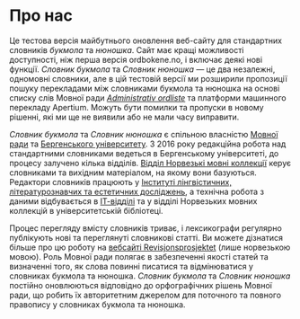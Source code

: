# Про нас
Це тестова версія майбутнього оновлення веб-сайту для стандартних словників _букмола_ та _нюношка_. Сайт має кращі можливості доступності, ніж перша версія ordbokene.no, і включає деякі нові функції. _Словник букмола_ та _Словник нюношка_ — це два незалежні, одномовні словники, але в цій тестовій версії ми розширили пропозиції пошуку перекладами між словниками букмола та нюношка на основі списку слів Мовної ради [_Administrativ ordliste_](https://xn--sprkrdet-c0ac.no/sprakhjelp/Skriverad/Nynorskhjelp/administrativ-ordliste/) та платформи машинного перекладу Apertium. Можуть бути помилки та пропуски в новому рішенні, які ми ще не виявили або не мали часу виправити.

_Словник букмола_ та _Словник нюношка_ є спільною власністю [Мовної ради](https://www.sprakradet.no/) та [Бергенського університету](https://www.uib.no/en). З 2016 року редакційна робота над стандартними словниками ведеться в Бергенському університеті, до процесу залучено кілька відділів. [Відділ Норвезькі мовні коллекції](https://www.uib.no/en/ub/spesial/161345/about-norwegian-language-collections) керує словниками та вихідним матеріалом, на якому вони базуються. Редактори словників працюють у [Інституті лінгвістичних, літературознавчих та естетичних досліджень](https://www.uib.no/en/lle), а технічна робота з даними відбувається в [ІТ-відділі](https://www.uib.no/en/it) та у відділі Норвезьких мовних коллекцій в університетській бібліотеці.

Процес перегляду вмісту словників триває, і лексикографи регулярно публікують нові та переглянуті словникові статті. Ви можете дізнатися більше про цю роботу на [вебсайті Revisjonsprosjektet](https://www.uib.no/lle/revisjonsprosjektet) (лише норвезькою мовою). Роль Мовної ради полягає в забезпеченні якості статей та визначенні того, як слова повинні писатися та відмінюватися у словниках букмола та нюношка. _Словник букмола_ та _Словник нюношка_ постійно оновлюються відповідно до орфографічних рішень Мовної ради, що робить їх авторитетним джерелом для поточного та повного правопису у словниках букмола та нюношка.